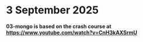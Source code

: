 # 3 September 2025

**03-mongo is based on the crash course at https://www.youtube.com/watch?v=CnH3kAXSrmU**

